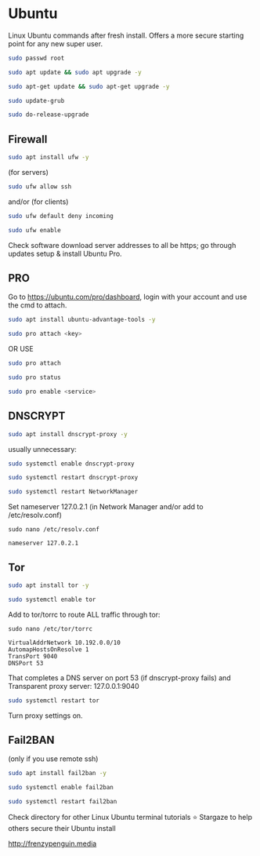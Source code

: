 # Ubuntu

Linux Ubuntu commands after fresh install. Offers a more secure starting point for any new super user.

```bash
sudo passwd root
```
```bash
sudo apt update && sudo apt upgrade -y
```
```bash
sudo apt-get update && sudo apt-get upgrade -y
```
```bash
sudo update-grub
```
```bash
sudo do-release-upgrade
```

## Firewall

```bash
sudo apt install ufw -y
```
(for servers)
```bash
sudo ufw allow ssh
```
and/or (for clients)
```bash
sudo ufw default deny incoming
```
```bash
sudo ufw enable
```
Check software download server addresses to all be https;
go through updates setup & install Ubuntu Pro.

## PRO

Go to https://ubuntu.com/pro/dashboard, login with your account and use the cmd to attach.
```bash
sudo apt install ubuntu-advantage-tools -y
```
```bash
sudo pro attach <key>
```
OR USE
```bash
sudo pro attach
```
```bash
sudo pro status
```
```bash
sudo pro enable <service>
```

## DNSCRYPT

```bash
sudo apt install dnscrypt-proxy -y
```
usually unnecessary:
```bash
sudo systemctl enable dnscrypt-proxy
```
```bash
sudo systemctl restart dnscrypt-proxy
```
```bash
sudo systemctl restart NetworkManager
```


Set nameserver 127.0.2.1 (in Network Manager and/or add to /etc/resolv.conf)
```
sudo nano /etc/resolv.conf
```
```
nameserver 127.0.2.1
```

## Tor

```bash
sudo apt install tor -y
```
```bash
sudo systemctl enable tor
```

Add to tor/torrc to route ALL traffic through tor:
```
sudo nano /etc/tor/torrc
```
```
VirtualAddrNetwork 10.192.0.0/10
AutomapHostsOnResolve 1
TransPort 9040
DNSPort 53
```
That completes a DNS server on port 53 (if dnscrypt-proxy fails) and Transparent proxy server: 127.0.0.1:9040

```bash
sudo systemctl restart tor
```
Turn proxy settings on.

## Fail2BAN

(only if you use remote ssh)
```bash
sudo apt install fail2ban -y
```
```bash
sudo systemctl enable fail2ban
```
```bash
sudo systemctl restart fail2ban
```

Check directory for other Linux Ubuntu terminal tutorials
⭐ Stargaze to help others secure their Ubuntu install
 
  
http://frenzypenguin.media
